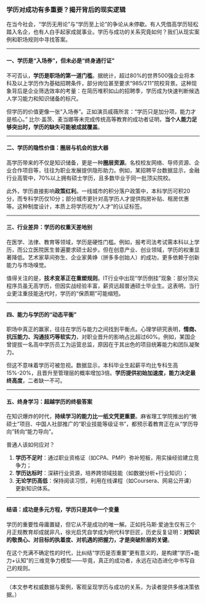 
### 学历对成功有多重要？揭开背后的现实逻辑

在当今社会，“学历无用论”与“学历至上论”的争论从未停歇。有人凭借高学历轻松踏入名企，也有人白手起家成就事业。学历与成功的关系究竟如何？我们从现实案例和职场规则中寻找答案。

---

#### 一、学历是“入场券”，但未必是“终身通行证”  
不可否认，**学历是职场的第一道门槛**。据统计，超过80%的世界500强企业将本科及以上学历作为基础招聘条件，部分岗位甚至要求“985/211”院校背景。这种现象背后是企业筛选效率的考量：在简历堆积如山的招聘季，学历成为快速判断候选人学习能力和知识储备的标尺。  

但学历的价值更像一张“入场券”。正如演员戚薇所言：“学历只是加分项，能力才是核心。” 比尔·盖茨、麦当娜等未完成传统高等教育的成功者证明，**当个人能力足够突出时，学历的缺失可能被成就覆盖**。  

---

#### 二、学历的隐性价值：圈层与机会的放大器  
高学历带来的不仅是知识储备，更是一种**圈层资源**。名校校友网络、导师资源、企业合作项目等，往往为职业发展提供隐形助力。例如，某招聘平台数据显示，金融行业高管中，70%以上拥有硕士学历，且多数毕业于同一批顶尖院校。  

此外，学历直接影响**政策红利**。一线城市的积分落户政策中，本科学历可积20分，而专科学历仅10分；部分城市更针对高学历人才提供购房补贴、租房优惠等。这种制度设计，本质上将学历视为“人才”的认证标签。  

---

#### 三、行业差异：学历的权重天差地别  
在医学、法律、教育等领域，学历是硬性门槛。例如，报考司法考试需本科以上学历，而公立医院医生普遍要求硕士起步。但在创意产业、创业领域，学历的权重显著降低。艺术家草间弥生、企业家黄峥（拼多多创始人）的成功，更多依赖于创新能力与市场嗅觉。  

值得关注的是，**技术变革正在重塑规则**。IT行业中出现“学历倒挂”现象：部分顶尖程序员虽无高学历，但因实战经验丰富，薪资远超普通硕士毕业生。这表明，当行业更注重技能迭代时，学历的“保质期”可能缩短。  

---

#### 四、能力与学历的“动态平衡”  
职场中真正的赢家，往往在学历与能力之间找到平衡点。心理学研究表明，**情商、抗压能力、沟通技巧等软实力**，对职业晋升的影响占比超过60%。例如，某国企曾提拔一名高中学历员工为运营总监，原因在于其出色的项目统筹能力和团队凝聚力。  

但这不意味着学历可被忽视。数据显示，本科毕业生起薪平均比专科生高15%-20%，且晋升至管理层的概率增加3倍。**学历提供初始加速度，能力决定最终高度**，二者缺一不可。  

---

#### 五、终身学习：超越学历的终极答案  
在知识爆炸的时代，**持续学习的能力比一纸文凭更重要**。麻省理工学院推出的“微硕士”项目、中国人社部推广的“职业技能等级证书”，都预示着教育正在从“学历导向”转向“能力导向”。  

普通人该如何应对？  
1. **学历不足时**：通过职业资格证（如CPA、PMP）弥补短板，用实操经验建立竞争力；  
2. **学历达标时**：深耕行业资源，培养跨领域技能（如数据分析+行业知识）；  
3. **无论学历高低**：保持阅读习惯，利用在线课程（如Coursera、网易公开课）更新知识体系。  

---

#### 结语：成功是多元方程，学历只是其中一个变量  
学历的重要性毋庸置疑，但它从不是成功的唯一解。正如托马斯·爱迪生仅有三个月正规教育却成就非凡，徐光启凭自学成为明代科学巨匠，历史反复证明：**对知识的敬畏心、对目标的执着度、对机遇的把握力，才是突破阶层的关键**。  

在这个充满不确定性的时代，比纠结“学历是否重要”更有意义的，是构建“学历+能力+认知”的三维竞争力模型——毕竟，真正的成功者，永远在动态进化中书写自己的规则。  

---  
（本文参考权威数据与案例，客观呈现学历与成功的关系，为读者提供多维决策依据。）